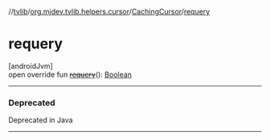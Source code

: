 //[tvlib](../../../index.md)/[org.mjdev.tvlib.helpers.cursor](../index.md)/[CachingCursor](index.md)/[requery](requery.md)

# requery

[androidJvm]\
open override fun [~~requery~~](requery.md)(): [Boolean](https://kotlinlang.org/api/latest/jvm/stdlib/kotlin/-boolean/index.html)

---

### Deprecated

Deprecated in Java

---
